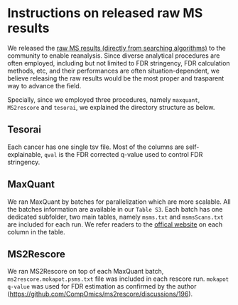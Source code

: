 # Instructions on released raw MS results

We released the [raw MS results (directly from searching algorithms)](https://genome.med.nyu.edu/public/yarmarkovichlab/ImmunoVerse/raw_MS_result/) to the community to enable reanalysis. Since diverse analytical procedures are often employed, including but not limited to FDR stringency, FDR calculation methods, etc, and their performances are often situation-dependent, we believe releasing the raw results would be the most proper and trasparent way to advance the field.

Specially, since we employed three procedures, namely `maxquant`, `MS2rescore` and `tesorai`, we explained the directory structure as below.

## Tesorai
Each cancer has one single tsv file. Most of the columns are self-explainable, `qval` is the FDR corrected q-value used to control FDR stringency.

## MaxQuant
We ran MaxQuant by batches for parallelization which are more scalable. All the batches information are available in our `Table S3`. Each batch has one dedicated subfolder, two main tables, namely `msms.txt` and `msmsScans.txt` are included for each run. We refer readers to the [offical website](https://cox-labs.github.io/coxdocs/output_tables.html) on each column in the table.

## MS2Rescore
We ran MS2Rescore on top of each MaxQuant batch, `ms2rescore.mokapot.psms.txt` file was included in each rescore run. `mokapot q-value` was used for FDR estimation as confirmed by the author (https://github.com/CompOmics/ms2rescore/discussions/196).

